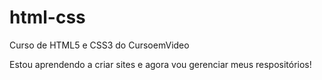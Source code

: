 # html-css
 Curso de HTML5 e CSS3 do CursoemVideo

Estou aprendendo a criar sites e agora vou gerenciar meus respositórios!